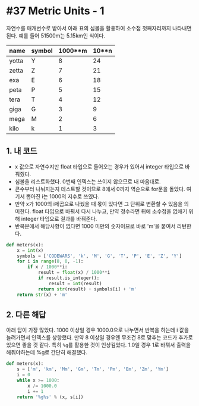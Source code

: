 # #37 Metric Units - 1

자연수를 매개변수로 받아서 아래 표의 심볼을 활용하여 소수점 첫째자리까지 나타내면 된다. 예를 들어 51500m는 5.15km인 식이다.

|  name | symbol | 1000**m | 10**n |
|-------|--------|---------|-------|
| yotta | Y      |       8 |    24 |
| zetta | Z      |       7 |    21 |
| exa   | E      |       6 |    18 |
| peta  | P      |       5 |    15 |
| tera  | T      |       4 |    12 |
| giga  | G      |       3 |     9 |
| mega  | M      |       2 |     6 |
| kilo  | k      |       1 |     3 |

## 1. 내 코드

- x 값으로 자연수지만 float 타입으로 들어오는 경우가 있어서 integer 타입으로 바꿔줬다.
- 심볼을 리스트화했다. 0번째 인덱스는 쓰이지 않으므로 내 마음대로.
- 큰수부터 나눠지는지 테스트할 것이므로 8에서 0까지 역순으로 for문을 돌았다. 여기서 뽑아진 i는 1000의 지수로 쓰였다.
- 만약 x가 1000의 i제곱으로 나눴을 때 몫이 있다면 그 단위로 변환할 수 있음을 의미한다. float 타입으로 바꿔서 다시 나누고, 만약 정수라면 뒤에 소수점을 없애기 위해 integer 타입으로 결과를 바꿔준다.
- 반복문에서 해당사항이 없다면 1000 미만의 숫자이므로 바로 'm'을 붙여서 리턴한다.

```python
def meters(x):
    x = int(x)
    symbols = ['CODEWARS', 'k', 'M', 'G', 'T', 'P', 'E', 'Z', 'Y']
    for i in range(8, 0, -1):
        if x / 1000**i:
            result = float(x) / 1000**i
            if result.is_integer():
                result = int(result)
            return str(result) + symbols[i] + 'm'
    return str(x) + 'm'
```

## 2. 다른 해답

아래 답이 가장 많았다. 1000 이상일 경우 1000.0으로 나누면서 반복을 하는데 i 값을 늘려가면서 인덱스를 상향했다. 만약 8 이상일 경우엔 무조건 8로 맞추는 코드가 추가로 있으면 좋을 것 같다. 특히 `%g`를 활용한 것이 인상깊었다. 1.0일 경우 1로 바꿔서 출력을 해줘야하는데 %g로 간단히 해결했다.

```python
def meters(x):
    s = ['m', 'km', 'Mm', 'Gm', 'Tm', 'Pm', 'Em', 'Zm', 'Ym']
    i = 0
    while x >= 1000:
        x /= 1000.0
        i += 1
    return '%g%s' % (x, s[i])
```
